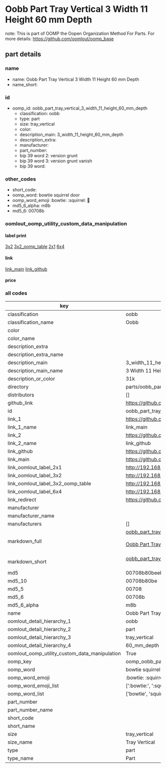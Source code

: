 # Oobb Part Tray Vertical 3 Width 11 Height 60 mm Depth  

note: This is part of OOMP the Oopen Organization Method For Parts. For more details: https://github.com/oomlout/oomp_base

##  part details
  







### name
* name: Oobb Part Tray Vertical 3 Width 11 Height 60 mm Depth
* name_short: 
### id
* oomp_id: oobb_part_tray_vertical_3_width_11_height_60_mm_depth
  * classification: oobb
  * type: part
  * size: tray_vertical
  * color: 
  * description_main: 3_width_11_height_60_mm_depth
  * description_extra: 
  * manufacturer: 
  * part_number: 
  * bip 39 word 2: version grunt
  * bip 39 word 3: version grunt vanish
  * bip 39 word: 

### other_codes
* short_code: 
* oomp_word: bowtie squirrel door
* oomp_word_emoji :bowtie: :squirrel: :door:
* md5_6_alpha: m8b
* md5_6: 00708b






### oomlout_oomp_utility_custom_data_manipulation
#### label print
[3x2](http://192.168.1.245:1112/?label=oomp%20m8b)
[3x2_oomp_table](http://192.168.1.108:1112/?label=oomp%20m8b)
[2x1](http://192.168.1.242:1112/?label=oomp%20m8b)
[6x4](http://192.168.1.55:1112/?label=oomp%20m8b)    

#### link

[link_main](https://github.com/oomlout/oomlout_oomp_version_1_messy/tree/main/parts/oobb_part_tray_vertical_3_width_11_height_60_mm_depth) [link_github](https://github.com/oomlout/oomlout_oomp_version_1_messy/tree/main/parts/oobb_part_tray_vertical_3_width_11_height_60_mm_depth)                             

#### price







### all codes 
| key | value |  
| --- | --- |  
| classification | oobb |  
| classification_name | Oobb |  
| color |  |  
| color_name |  |  
| description_extra |  |  
| description_extra_name |  |  
| description_main | 3_width_11_height_60_mm_depth |  
| description_main_name | 3 Width 11 Height 60 mm Depth |  
| description_or_color | 31k |  
| directory | parts/oobb_part_tray_vertical_3_width_11_height_60_mm_depth |  
| distributors | [] |  
| github_link | https://github.com/oomlout/oomlout_oomp_part_src/tree/main/parts/oobb_part_tray_vertical_3_width_11_height_60_mm_depth |  
| id | oobb_part_tray_vertical_3_width_11_height_60_mm_depth |  
| link_1 | https://github.com/oomlout/oomlout_oomp_version_1_messy/tree/main/parts/oobb_part_tray_vertical_3_width_11_height_60_mm_depth |  
| link_1_name | link_main |  
| link_2 | https://github.com/oomlout/oomlout_oomp_version_1_messy/tree/main/parts/oobb_part_tray_vertical_3_width_11_height_60_mm_depth |  
| link_2_name | link_github |  
| link_github | https://github.com/oomlout/oomlout_oomp_version_1_messy/tree/main/parts/oobb_part_tray_vertical_3_width_11_height_60_mm_depth |  
| link_main | https://github.com/oomlout/oomlout_oomp_version_1_messy/tree/main/parts/oobb_part_tray_vertical_3_width_11_height_60_mm_depth |  
| link_oomlout_label_2x1 | http://192.168.1.242:1112/?label=oomp%20m8b |  
| link_oomlout_label_3x2 | http://192.168.1.245:1112/?label=oomp%20m8b |  
| link_oomlout_label_3x2_oomp_table | http://192.168.1.108:1112/?label=oomp%20m8b |  
| link_oomlout_label_6x4 | http://192.168.1.55:1112/?label=oomp%20m8b |  
| link_redirect | https://github.com/oomlout/oomlout_oomp_version_1_messy/tree/main/parts/oobb_part_tray_vertical_3_width_11_height_60_mm_depth |  
| manufacturer |  |  
| manufacturer_name |  |  
| manufacturers | [] |  
| markdown_full | [oobb_part_tray_vertical_3_width_11_height_60_mm_depth](none)<br>[](none)<br>[Oobb Part Tray Vertical 3 Width 11 Height 60 Mm Depth](none)<br><br> |  
| markdown_short | [oobb_part_tray_vertical_3_width_11_height_60_mm_depth](none)<br><br> |  
| md5 | 00708b80beebc15f98780649e299cf96 |  
| md5_10 | 00708b80be |  
| md5_5 | 00708 |  
| md5_6 | 00708b |  
| md5_6_alpha | m8b |  
| name | Oobb Part Tray Vertical 3 Width 11 Height 60 mm Depth |  
| oomlout_detail_hierarchy_1 | oobb |  
| oomlout_detail_hierarchy_2 | part |  
| oomlout_detail_hierarchy_3 | tray_vertical |  
| oomlout_detail_hierarchy_4 | 60_mm_depth |  
| oomlout_oomp_utility_custom_data_manipulation | True |  
| oomp_key | oomp_oobb_part_tray_vertical_3_width_11_height_60_mm_depth |  
| oomp_word | bowtie squirrel door |  
| oomp_word_emoji | :bowtie: :squirrel: :door: |  
| oomp_word_emoji_list | [':bowtie:', ':squirrel:', ':door:'] |  
| oomp_word_list | ['bowtie', 'squirrel', 'door'] |  
| part_number |  |  
| part_number_name |  |  
| short_code |  |  
| short_name |  |  
| size | tray_vertical |  
| size_name | Tray Vertical |  
| type | part |  
| type_name | Part |  
